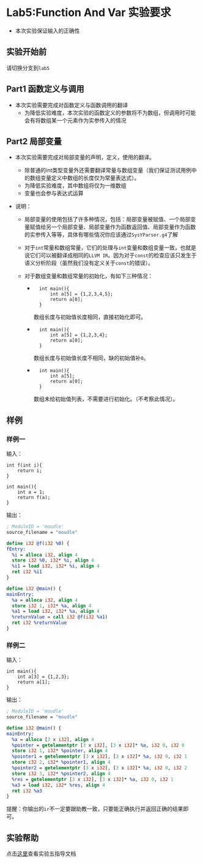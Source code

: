 # Lab5:Function And Var 实验要求

- 本次实验保证输入的正确性

## 实验开始前

请切换分支到`lab5`

## Part1 函数定义与调用
- 本次实验需要完成对函数定义与函数调用的翻译
    - 为降低实验难度，本次实验的函数定义的参数将不为数组，但调用时可能会有将数组某一个元素作为实参传入的情况

## Part2 局部变量
- 本次实验需要完成对局部变量的声明，定义，使用的翻译。
    - 除普通的int类型变量外还需要翻译常量与数组变量（我们保证测试用例中的数组变量定义中数组的长度仅为常量表达式）。
    - 为降低实验难度，其中数组将仅为一维数组
    - 变量也会参与表达式运算
    
- 说明：

    - 局部变量的使用包括了许多种情况，包括：局部变量被赋值、一个局部变量赋值给另一个局部变量、局部变量作为函数返回值、局部变量作为函数的实参传入等等，具体有哪些情况你应该通过`SysYParser.g4`了解

    - 对于`int`常量和数组常量，它们的处理与`int`变量和数组变量一致，也就是说它们可以被翻译成相同的`LLVM IR`。因为对于`const`的检查应该只发生于语义分析阶段（虽然我们没有定义关于`const`的错误）。

    - 对于数组变量和数组常量的初始化，有如下三种情况：

        - ```SysY
            int main(){
                int a[5] = {1,2,3,4,5};
                return a[0];
            }
            ```

            数组长度与初始值长度相同，直接初始化即可。

        - ```SysY
            int main(){
                int a[5] = {1,2,3,4};
                return a[0];
            }
            ```

            数组长度与初始值长度不相同，缺的初始值补`0`。

        - ```SysY
            int main(){
                int a[5];
                return a[0];
            }
            ```

            数组未给初始值列表，不需要进行初始化。（不考察此情况）。



## 样例

### 样例一

输入：

```SysY
int f(int i){
    return i;
}

int main(){
    int a = 1;
    return f(a);
}
```

输出：

```LLVM IR
; ModuleID = 'moudle'
source_filename = "moudle"

define i32 @f(i32 %0) {
fEntry:
  %i = alloca i32, align 4
  store i32 %0, i32* %i, align 4
  %i1 = load i32, i32* %i, align 4
  ret i32 %i1
}

define i32 @main() {
mainEntry:
  %a = alloca i32, align 4
  store i32 1, i32* %a, align 4
  %a1 = load i32, i32* %a, align 4
  %returnValue = call i32 @f(i32 %a1)
  ret i32 %returnValue
}

```



### 样例二

输入：

```SysY
int main(){
    int a[3] = {1,2,3};
    return a[1];
}
```

输出：

```LLVM IR
; ModuleID = 'moudle'
source_filename = "moudle"

define i32 @main() {
mainEntry:
  %a = alloca [3 x i32], align 4
  %pointer = getelementptr [3 x i32], [3 x i32]* %a, i32 0, i32 0
  store i32 1, i32* %pointer, align 4
  %pointer1 = getelementptr [3 x i32], [3 x i32]* %a, i32 0, i32 1
  store i32 2, i32* %pointer1, align 4
  %pointer2 = getelementptr [3 x i32], [3 x i32]* %a, i32 0, i32 2
  store i32 3, i32* %pointer2, align 4
  %res = getelementptr [3 x i32], [3 x i32]* %a, i32 0, i32 1
  %a3 = load i32, i32* %res, align 4
  ret i32 %a3
}
```

提醒：你输出的`ir`不一定要跟助教一致，只要能正确执行并返回正确的结果即可。


## 实验帮助
点击[这里](2022/lab5-function-and-var/help.md)查看实验五指导文档
